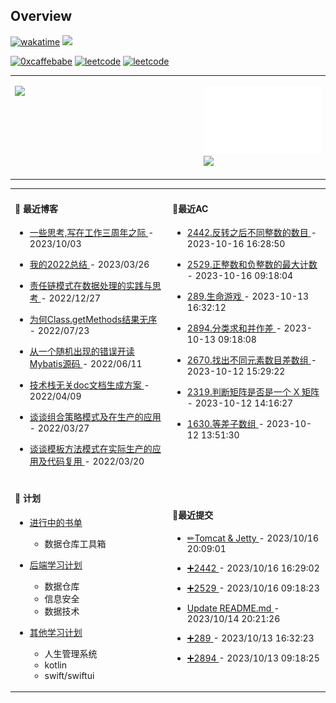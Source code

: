 
## Overview

[![wakatime](https://wakatime.com/badge/user/78591c59-95d5-4479-b2fc-988c35f31d59.svg)](https://wakatime.com/@78591c59-95d5-4479-b2fc-988c35f31d59) ![](https://gpvc.arturio.dev/0xcaffebabe)

[![0xcaffebabe](https://img.shields.io/static/v1?label=LeetCode%200xcaffebabe&message=5561&color=success)](https://leetcode.cn/u/0xcaffebabe/) [![leetcode](https://img.shields.io/static/v1?label=Solved&message=984%20/%203519&color=success)](https://leetcode.cn/u/0xcaffebabe/) [![leetcode](https://img.shields.io/static/v1?label=Accepted&message=84.68%&color=success)](https://leetcode.cn/u/0xcaffebabe/)

<table border="0">
  <tr border="0">

  <td valign="top" width="60%">

  ![](https://github-readme-stats.vercel.app/api/wakatime?username=0xcaffebabe&layout=compact&langs_count=12&theme=dark&range=all_time)

  </td>

  <td valign="top" width="40%">

  ![](https://raw.githubusercontent.com/0xcaffebabe/github-stats/master/generated/overview.svg)
  ![](https://github-profile-summary-cards.vercel.app/api/cards/productive-time?username=0xcaffebabe&theme=github_dark&utcOffset=8)

  </td>
  </tr>

</table>

<table>

<tr>
<td valign="top" width="50%">

#### 📖 最近博客


* <a href="https://0xcaffebabe.github.io/%E4%BA%BA%E7%94%9F/2023/10/03/%E4%B8%80%E4%BA%9B%E6%80%9D%E8%80%83,%E5%86%99%E5%9C%A8%E5%B7%A5%E4%BD%9C%E4%B8%89%E5%91%A8%E5%B9%B4%E4%B9%8B%E9%99%85.html" target="_blank"> 一些思考,写在工作三周年之际 </a> - 2023/10/03 

    
* <a href="https://0xcaffebabe.github.io/%E4%BA%BA%E7%94%9F/2023/03/26/%E6%88%91%E7%9A%842022%E6%80%BB%E7%BB%93.html" target="_blank"> 我的2022总结 </a> - 2023/03/26 

    
* <a href="https://0xcaffebabe.github.io/%E8%AE%BE%E8%AE%A1%E6%A8%A1%E5%BC%8F/2022/12/27/%E8%B4%A3%E4%BB%BB%E9%93%BE%E6%A8%A1%E5%BC%8F%E5%9C%A8%E6%95%B0%E6%8D%AE%E5%A4%84%E7%90%86%E7%9A%84%E5%AE%9E%E8%B7%B5%E4%B8%8E%E6%80%9D%E8%80%83.html" target="_blank"> 责任链模式在数据处理的实践与思考 </a> - 2022/12/27 

    
* <a href="https://0xcaffebabe.github.io/jvm/2022/07/23/%E4%B8%BA%E4%BD%95Class.getMethods%E7%BB%93%E6%9E%9C%E6%97%A0%E5%BA%8F.html" target="_blank"> 为何Class.getMethods结果无序 </a> - 2022/07/23 

    
* <a href="https://0xcaffebabe.github.io/java/2022/06/11/%E4%BB%8E%E4%B8%80%E4%B8%AA%E9%9A%8F%E6%9C%BA%E5%87%BA%E7%8E%B0%E7%9A%84%E9%94%99%E8%AF%AF%E5%BC%80%E8%AF%BBMybatis%E6%BA%90%E7%A0%81.html" target="_blank"> 从一个随机出现的错误开读Mybatis源码 </a> - 2022/06/11 

    
* <a href="https://0xcaffebabe.github.io/%E6%97%A5%E5%B8%B8/2022/04/09/%E6%8A%80%E6%9C%AF%E6%A0%88%E6%97%A0%E5%85%B3doc%E6%96%87%E6%A1%A3%E7%94%9F%E6%88%90%E6%96%B9%E6%A1%88.html" target="_blank"> 技术栈无关doc文档生成方案 </a> - 2022/04/09 

    
* <a href="https://0xcaffebabe.github.io/%E8%AE%BE%E8%AE%A1%E6%A8%A1%E5%BC%8F/2022/03/27/%E8%B0%88%E8%B0%88%E7%BB%84%E5%90%88%E7%AD%96%E7%95%A5%E6%A8%A1%E5%BC%8F%E5%8F%8A%E5%9C%A8%E7%94%9F%E4%BA%A7%E7%9A%84%E5%BA%94%E7%94%A8.html" target="_blank"> 谈谈组合策略模式及在生产的应用 </a> - 2022/03/27 

    
* <a href="https://0xcaffebabe.github.io/%E8%AE%BE%E8%AE%A1%E6%A8%A1%E5%BC%8F/2022/03/20/%E8%B0%88%E8%B0%88%E6%A8%A1%E6%9D%BF%E6%96%B9%E6%B3%95%E6%A8%A1%E5%BC%8F%E5%9C%A8%E5%AE%9E%E9%99%85%E7%94%9F%E4%BA%A7%E7%9A%84%E5%BA%94%E7%94%A8%E5%8F%8A%E4%BB%A3%E7%A0%81%E5%A4%8D%E7%94%A8.html" target="_blank"> 谈谈模板方法模式在实际生产的应用及代码复用 </a> - 2022/03/20 

        

</td>

<td valign="top" width="50%">

#### 🔋最近AC


  * <a href="https://leetcode.cn/submissions/detail/474618271" target="_blank"> 2442.反转之后不同整数的数目 </a> - 2023-10-16 16:28:50 

    
  * <a href="https://leetcode.cn/submissions/detail/474486756" target="_blank"> 2529.正整数和负整数的最大计数 </a> - 2023-10-16 09:18:04 

    
  * <a href="https://leetcode.cn/submissions/detail/473853171" target="_blank"> 289.生命游戏 </a> - 2023-10-13 16:32:12 

    
  * <a href="https://leetcode.cn/submissions/detail/473706643" target="_blank"> 2894.分类求和并作差 </a> - 2023-10-13 09:18:08 

    
  * <a href="https://leetcode.cn/submissions/detail/473514166" target="_blank"> 2670.找出不同元素数目差数组 </a> - 2023-10-12 15:29:22 

    
  * <a href="https://leetcode.cn/submissions/detail/473492012" target="_blank"> 2319.判断矩阵是否是一个 X 矩阵 </a> - 2023-10-12 14:16:27 

    
  * <a href="https://leetcode.cn/submissions/detail/473485808" target="_blank"> 1630.等差子数组 </a> - 2023-10-12 13:51:30 

    

</td>

</tr>

<tr>

<td valign="top" width="50%">

#### 📝 计划

- [进行中的书单](https://github.com/users/0xcaffebabe/projects/4)
  - 数据仓库工具箱


- [后端学习计划](https://github.com/users/0xcaffebabe/projects/1)
  - 数据仓库
  - 信息安全
  - 数据技术


- [其他学习计划](https://github.com/users/0xcaffebabe/projects/3)
  - 人生管理系统
  - kotlin
  - swift/swiftui


<td>

#### 🌴最近提交


  * <a href="https://github.com/0xcaffebabe/note/commit/ccebf659a71e6ed6e2441dd30f2da6ceedd0bdde" target="_blank"> ✏Tomcat & Jetty </a> - 2023/10/16 20:09:01 

    
  * <a href="https://github.com/0xcaffebabe/leetcode/commit/bbeda74f71e7108bc3c55fae5233ca48c57455ea" target="_blank"> ➕2442 </a> - 2023/10/16 16:29:02 

    
  * <a href="https://github.com/0xcaffebabe/leetcode/commit/c547e8cb1366bf74e6e3f6186397c1f65f94bf16" target="_blank"> ➕2529 </a> - 2023/10/16 09:18:23 

    
  * <a href="https://github.com/0xcaffebabe/note/commit/49d8d940496ba4592b9e1c13661fe8b2b6de0488" target="_blank"> Update README.md </a> - 2023/10/14 20:21:26 

    
  * <a href="https://github.com/0xcaffebabe/leetcode/commit/8def487b6ecf314e37a527856a933d504722a010" target="_blank"> ➕289 </a> - 2023/10/13 16:32:23 

    
  * <a href="https://github.com/0xcaffebabe/leetcode/commit/6c9027d4147c87d2379c9df5c58602142121b270" target="_blank"> ➕2894 </a> - 2023/10/13 09:18:25 

    

</td>

</tr>

</table>

